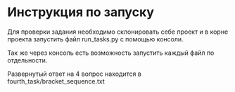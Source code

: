 # Инструкция по запуску

Для проверки задания необходимо склонировать себе проект и в корне проекта запустить файл run_tasks.py с помощью консоли.

Так же через консоль есть возможность запустить каждый файл по отдельности.

Развернутый ответ на 4 вопрос находится в fourth_task/bracket_sequence.txt
